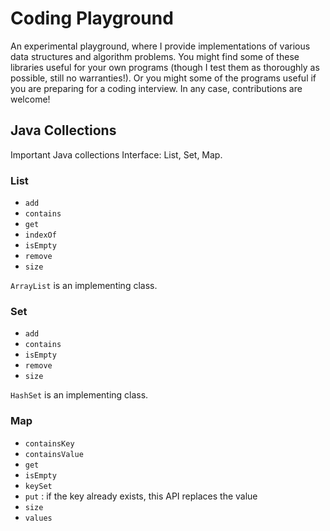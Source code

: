 # Coding Playground
An experimental playground, where I provide implementations of various data structures and algorithm problems. You might find some of these libraries useful for your own programs (though I test them as thoroughly as possible, still no warranties!). Or you might some of the programs useful if you are preparing for a coding interview. In any case, contributions are welcome!

## Java Collections
Important Java collections Interface: List, Set, Map.

### List
- `add`
- `contains`
- `get`
- `indexOf`
- `isEmpty`
- `remove`
- `size`

`ArrayList` is an implementing class.

### Set
- `add`
- `contains`
- `isEmpty`
- `remove`
- `size`

`HashSet` is an implementing class.

### Map
- `containsKey`
- `containsValue`
- `get`
- `isEmpty`
- `keySet`
- `put` : if the key already exists, this API replaces the value
- `size`
- `values`


